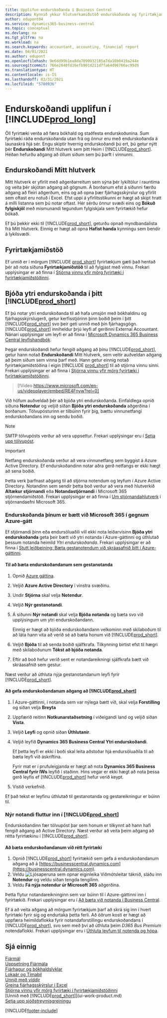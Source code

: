 ```yaml
---
title: Upplifun endurskoðanda í Business Central
description: Kynnið ykkur hlutverkamiðstöð endurskoðanda og fyrirtækjamiðstöðina sem styður innri og ytri endurskoðendur í fyrirtæki viðskiptavinar.
author: edupont04
ms.service: dynamics365-business-central
ms.topic: conceptual
ms.devlang: na
ms.tgt_pltfrm: na
ms.workload: na
ms.search.keywords: accountant, accounting, financial report
ms.date: 04/01/2021
ms.author: edupont
ms.openlocfilehash: 9e6dd99b1ea8da7099932185a7da18b0419a244e
ms.sourcegitcommit: 766e2840fd16efb901d211d7fa64d96766ac99d9
ms.translationtype: HT
ms.contentlocale: is-IS
ms.lasthandoff: 03/31/2021
ms.locfileid: "5780936"
---
```

# <a name="accountant-experiences-in-prod_long"></a>Endurskoðandi upplifun í [!INCLUDE[prod_long](includes/prod_long.md)]

Öll fyrirtæki verða að færa bókhald og staðfesta endurskoðunina. Sum fyrirtæki ráða endurskoðanda utan frá og önnur eru með endurskoðanda á launaskrá hjá sér. Engu skiptir hvernig endurskoðandi þú ert, þú getur nýtt þér **Endurskoðandi** Mitt hlutverk sem þitt Heim í [!INCLUDE[prod_short](includes/prod_short.md)]. Héðan hefurðu aðgang að öllum síðum sem þú þarft í vinnunni.  

## <a name="accountant-role-center"></a>Endurskoðandi Mitt hlutverk

Mitt hlutverk er yfirlit með aðgerðarreitum sem sýna þér lykiltölur í rauntíma og veita þér skjótan aðgang að gögnum. Á borðanum efst á síðunni færðu aðgang að fleiri aðgerðum, eins og að opna þær fjárhagsskýrslur og yfirlit sem oftast eru notuð í Excel. Efst uppi á yfirlitsstikunni er hægt að skipt hratt á milli listanna sem þú notar oftast. Hér sérðu önnur svæði eins og **Bókuð fylgiskjöl** með mismunandi tegundum fylgiskjala sem fyrirtækið hefur bókað.  

Ef þú þekkir ekki til [!INCLUDE[prod_short](includes/prod_short.md)], geturðu opnað myndbandalista frá Mitt hlutverk. Einnig er hægt að opna **Hafist handa** kynningu sem bendir á lykilsvæði.  

## <a name="company-hub"></a>Fyrirtækjamiðstöð

Ef unnið er í mörgum [!INCLUDE [prod_short](includes/prod_short.md)] fyrirtækjum gæti það hentað þér að nota síðuna **Fyrirtækjamiðstöð** til að fylgjast með vinnu.  Frekari upplýsingar er að finna í [Stjórna vinnu yfir mörg fyrirtæki í fyrirtækjamiðstöðinni](company-hub.md).  

## <a name="inviting-your-external-accountant-to-your-prod_short"></a><a name="inviteaccountant"></a>Bjóða ytri endurskoðanda í þitt [!INCLUDE[prod_short](includes/prod_short.md)]

Ef þú notar ytri endurskoðanda til að hafa umsjón með bókhaldinu og fjárhagsskýrslugerð, getur kerfisstjórinn þinn boðið þeim í þitt [!INCLUDE[prod_short](includes/prod_short.md)] svo þeir geti unnið með þín fjárhagsgögn. [!INCLUDE[prod_short](includes/prod_short.md)] inniheldur þrjú leyfi af gerðinni External Accountant. Nánari upplýsingar um leyfi er að finna í [Microsoft Dynamics 365 Business Central leyfishandbók](https://go.microsoft.com/fwlink/?LinkId=871590).

Þegar endurskoðandi hefur fengið aðgang að þínu [!INCLUDE[prod_short](includes/prod_short.md)], getur hann notað **Endurskoðandi** Mitt hlutverk, sem veitir auðveldan aðgang að þeim síðum sem vinna þarf með. Hann getur einnig notað fyrirtækjamiðstöðina í eigin [!INCLUDE [prod_short](includes/prod_short.md)] til að stjórna vinnu sinni. Frekari upplýsingar er að finna í [Stjórna vinnu yfir mörg fyrirtæki í fyrirtækjamiðstöðinni](company-hub.md).  

> [!Video https://www.microsoft.com/en-us/videoplayer/embed/RE4Fnyw?rel=0]

Við höfum auðveldað þér að bjóða ytri endurskoðanda. Einfaldlega opnið síðuna **Notendur** og veljið síðan **Bjóða ytri endurskoðanda** aðgerðina í borðanum. Tölvupósturinn er tilbúinn fyrir þig, bættu vinnunetfangi endurskoðandans inn og sendu boðið.  

> [!Note]  
> SMTP tölvupósts verður að vera uppsettur. Frekari upplýsingar eru í [Setja upp tölvupóst](admin-how-setup-email.md).  

<!-- ![Invite your accountant](./media/finance-invite-accountant/invite-accountant.png)-->

> [!IMPORTANT]  
> Netfang endurskoðanda verður að vera vinnunetfang sem byggist á Azure Active Directory. Ef endurskoðandinn notar aðra gerð netfangs er ekki hægt að sena boðið.
>
> Þetta verk þarfnast aðgang til að stjórna notendum og leyfum í Azure Active Directory. Notandinn sem sendir þetta boð verður að vera með hlutverkið **Altækur stjórnandi** eða **Notandastjórnandi** í Microsoft 365 stjórnendamiðstöð. Frekari upplýsingar er að finna í [Um stjórnandahlutverk](/microsoft-365/admin/add-users/about-admin-roles) í stjórnandaefni Microsoft 365.  

### <a name="adding-your-accountant-to-your-microsoft-365-in-the-azure-portal"></a>Endurskoðanda þínum er bætt við Microsoft 365 í gegnum Azure-gátt

Ef stjórnandi þinn eða endursöluaðili vill ekki nota leiðarvísinn **Bjóða ytri endurskoðanda** geta þeir bætt við ytri notanda í Azure-gáttinni og úthlutað þessum notanda heimild *Ytri endurskoðanda*. Frekari upplýsingar er að finna í [Stutt leiðbeining: Bæta gestanotendum við skráasafnið þitt í Azure-gáttinni](/azure/active-directory/b2b/b2b-quickstart-add-guest-users-portal).

#### <a name="to-add-your-accountant-as-a-guest-user"></a>Til að bæta endurskoðandanum sem gestanotanda

1. Opnið [Azure gáttina](https://portal.azure.com/).
2. Veljið **Azure Active Directory** í vinstra svæðinu.
3. Undir **Stjórna** skal velja **Notendur**.
4. Veljið **Nýr gestanotandi**.
5. Á síðunni **Nýr notandi** skal velja **Bjóða notanda** og bæta svo við upplýsingum um ytri endurskoðandann.  

   Einnig er hægt að bjóða endurskoðandann velkominn með skilaboðum til að láta hann vita að verið sé að bæta honum við [!INCLUDE[prod_short](includes/prod_short.md)].

6. Veljið **Bjóða** til að senda boðið sjálfkrafa. Tilkynning birtist efst til hægri með skilaboðunum **Tókst að bjóða notanda**. 
7. Eftir að boð hefur verið sent er notandareikningi sjálfkrafa bætt við skráasafnið sem gestur.

Næst verður að úthluta nýja gestanotandanum leyfi fyrir [!INCLUDE[prod_short](includes/prod_short.md)].

#### <a name="to-give-your-accountant-access-to-your-prod_short"></a>Að gefa endurskoðandanum aðgang að [!INCLUDE[prod_short](includes/prod_short.md)]

1. Í Azure-gáttinni, í notanda sem var nýlega bætt við, skal velja **Forstilling** og síðan velja **Breyta**
2. Uppfærið reitinn **Notkunarstaðsetning** í viðeigandi land og veljið síðan **Vista**.
3. Veljið **Leyfi** og opnið síðan **Úthlutanir**.
4. Veljið leyfið **Dynamics 365 Business Central Ytri endurskoðandi**.  
    
    Ef þetta leyfi er ekki í boði skal leita aðstoðar hjá endursöluaðila til að bæta leyfi við áskriftina.

    Fyrir mat er í prufuleigjanda er hægt að nota **Dynamics 365 Business Central fyrir IWs** leyfið í staðinn. Hins vegar er ekki hægt að nota þessa gerð leyfis ef [!INCLUDE[prod_short](includes/prod_short.md)] hefur verið keypt. 
5. Vistið verkefnið.

Ef það tekst er leyfinu úthlutað til gestanotanda og gestareikningur er búinn til.

### <a name="importing-the-new-user-into-prod_short"></a>Nýr notandi fluttur inn í [!INCLUDE[prod_short](includes/prod_short.md)]

Endurskoðandinn fær tölvupóst þar sem honum er tilkynnt að hann hafi fengið aðgang að Active Directory. Næst verður að veita þeim aðgang að rétta fyrirtækinu í [!INCLUDE[prod_short](includes/prod_short.md)].

#### <a name="to-add-the-accountant-to-the-right-company"></a>Að bæta endurskoðandanum við rétt fyrirtæki

1. Opnið [!INCLUDE[prod_short](includes/prod_short.md)] fyrirtækið sem gefa á endurskoðandanum aðgang að á [https://businesscentral.dynamics.com](https://businesscentral.dynamics.com).
2. Veldu ![Ljósaperuna sem opnar eiginleika Viðmótsleitar](media/ui-search/search_small.png "Segðu mér hvað þú vilt gera") táknið, sláðu inn **Notendur** og veldu síðan tengda tengilinn.  
3. Veldu **Fá nýja notendur úr Microsoft 365** aðgerðina.

Þetta flytur notandareikninginn sem var búinn til í Azure-gáttinni inn í fyrirtækið. Frekari upplýsingar eru í [Að bæta við notanda í Business Central](ui-how-users-permissions.md#adduser).  

Ef á að veita aðgang að mörgum fyrirtækjum þarf að skrá sig inn í hvert fyrirtæki fyrir sig og endurtaka þetta ferli. Að öðrum kosti er hægt að uppfæra heimildaflokka fyrir notandaforstillingu endurskoðandans í [!INCLUDE[prod_short](includes/prod_short.md)], svo sem með því að úthluta þeim *D365 Bus Premium* notendaflokki. Frekari upplýsingar eru í [Úthluta leyfum til notenda og hópa](ui-define-granular-permissions.md).  

## <a name="see-also"></a>Sjá einnig

[Fjármál](finance.md)  
[Uppsetning Fjármála](finance-setup-finance.md)  
[Fjárhagur og bókhaldslyklar](finance-general-ledger.md)  
[Lokaár og Tímabil](year-close-years-periods.md)  
[Unnið með víddir](finance-dimensions.md)  
[Greina fjárhagsskýrslur í Excel](finance-analyze-excel.md)  
[Stjórna vinnu yfir mörg fyrirtæki í fyrirtækjamiðstöðinni](company-hub.md)  
[Unnið með [!INCLUDE[prod_short](includes/prod_short.md)]](ui-work-product.md)  
[Setja upp sjóðstreymisgreiningu](finance-setup-cash-flow-analyses.md)  


[!INCLUDE[footer-include](includes/footer-banner.md)]